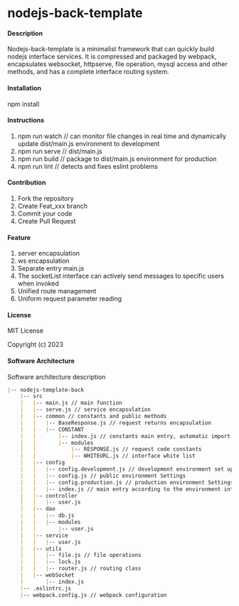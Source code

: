 # nodejs-back-template

#### Description
Nodejs-back-template is a minimalist framework that can quickly build nodejs interface services. It is compressed and packaged by webpack, encapsulates websocket, httpserve, file operation, mysql access and other methods, and has a complete interface routing system.

#### Installation

npm install

#### Instructions

1. npm run watch // can monitor file changes in real time and dynamically update dist/main.js environment to development
2. npm run serve // dist/main.js
3. npm run build // package to dist/main.js environment for production
4. npm run lint // detects and fixes eslint problems

#### Contribution

1.  Fork the repository
2.  Create Feat_xxx branch
3.  Commit your code
4.  Create Pull Request

#### Feature

1. server encapsulation
2. ws encapsulation
3. Separate entry main.js
4. The socketList interface can actively send messages to specific users when invoked
5. Unified route management
6. Uniform request parameter reading

#### License

MIT License

Copyright (c) 2023

#### Software Architecture

Software architecture description

```md
|-- nodejs-template-back
    |-- src
    |   |-- main.js // main function
    |   |-- serve.js // service encapsulation
    |   |-- common // constants and public methods
    |   |   |-- BaseResponse.js // request returns encapsulation
    |   |   |-- CONSTANT
    |   |       |-- index.js // constants main entry, automatic import all modules
    |   |       |-- modules
    |   |           |-- RESPONSE.js // request code constants
    |   |           |-- WHITEURL.js // interface white list
    |   |-- config
    |   |   |-- config.development.js // development environment set up
    |   |   |-- config.js // public environment Settings
    |   |   |-- config.production.js // production environment Settings
    |   |   |-- index.js // main entry according to the environment into the config
    |   |-- controller
    |   |   |-- user.js
    |   |-- dao
    |   |   |-- db.js
    |   |   |-- modules
    |   |       |-- user.js
    |   |-- service
    |   |   |-- user.js
    |   |-- utils
    |   |   |-- file.js // file operations
    |   |   |-- lock.js
    |   |   |-- router.js // routing class
    |   |-- webSocket
    |       |-- index.js
    |-- .eslintrc.js
    |-- webpack.config.js // webpack configuration

```
